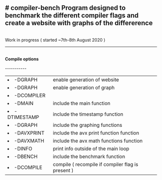 <H2># compiler-bench
Program designed to benchmark the different compiler flags and create a website with graphs of the differerence</H2>
<BR>
Work in progress ( started ~7th-8th August 2020 )
<BR>
<HR>
<BR>
<B>Compile options</B><BR>
<TABLE>
<UL>
<TR>-<TD><LI>-DGRAPH</TD><TD>enable generation of website</LI></TD></TR>
<TR>-<TD><LI>-DGRAPH</TD><TD>enable generation of graph</LI></TD></TR>
<TR>-<TD><LI>-DCOMPILER</TD><TDset the compiler to test></LI></TD></TR>
<TR>-<TD><LI>-DMAIN</TD><TD>include the main function</LI></TD></TR>
<TR>-<TD><LI>-DTIMESTAMP</TD><TD>include the timestamp function</LI></TD></TR>
<TR>-<TD><LI>-DGRAPH</TD><TD>include the graphing functions</LI></TD></TR>
<TR>-<TD><LI>-DAVXPRINT</TD><TD>include the avx print function function</LI></TD></TR>
<TR>-<TD><LI>-DAVXMATH</TD><TD>include the avx math functions function</LI></TD></TR>
<TR>-<TD><LI>-DINFO</TD><TD>print info outside of the main loop</LI></TD></TR>
<TR>-<TD><LI>-DBENCH</TD><TD>include the benchmark function</LI></TD></TR>
<TR>-<TD><LI>-DCOMPILE</TD><TD>compile ( recompile if compiler flag is present )</LI></TD></TR>
</UL>
</TABLE>
